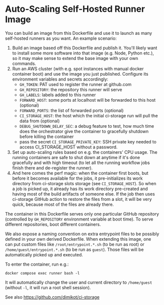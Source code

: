 # Auto-Scaling Self-Hosted Runner Image

You can build an image from this Dockerfile and use it to launch as many
self-hosted runners as you want. An example scenario:

1. Build an image based off this Dockerfile and publish it. You'll likely want
   to install some more software into that image (e.g. Node, Python etc.), so it
   may make sense to extend the base image with your own commands.
2. Run an AWS cluster (with e.g. spot instances with manual docker container
   boot) and use the image you just published. Configure its environment
   variables and secrets accordingly:
   - `GH_TOKEN`: PAT used to register the runner at github.com
   - `GH_REPOSITORY`: the repository this runner will serve
   - `GH_LABELS`: labels added to this runner
   - `FORWARD_HOST`: some ports at localhost will be forwarded to this host
     (optional)
   - `FORWARD_PORTS`: the list of forwarded ports (optional)
   - `CI_STORAGE_HOST`: the host which the initial ci-storage run will pull the
     data from (optional)
   - `DEBUG_SHUTDOWN_DELAY_SEC`: a debug feature to test, how much time does the
     orchestrator give the container to gracefully shutdown before killing the
     container
   - pass the secret `CI_STORAGE_PRIVATE_KEY`: SSH private key needed to access
     CI_STORAGE_HOST without a password.
3. Set up auto-scaling rules based on e.g. the containers' CPU usage. The
   running containers are safe to shut down at anytime if it's done gracefully
   and with high timeout (to let all the running workflow jobs finish there and
   de-register the runner).
4. And here comes the perf magic: when the container first boots, but before it
   becomes available for the jobs, it pre-initializes its work directory from
   ci-storage slots storage (see `CI_STORAGE_HOST`). So when a job is picked up,
   it already has its work directory pre-created and having most of the build
   artifacts of someone else. If the job then uses ci-storage GitHub action to
   restore the files from a slot, it will be very quick, because most of the
   files are already there.

The container in this Dockerfile serves only one particular GitHub repository
(controlled by `GH_REPOSITORY` environment variable at boot time). To serve
different repositories, boot different containers.

We also expose a naming convention on extra entrypoint files to be possibly
defined in your own derived Dockerfile. When extending this image, one can put
custom files like `/root/entrypoint.*.sh` (to be run as root) or
`/home/guest/entrypoint.*.sh` (to be run as `guest`). Those files will be
automatically picked up and executed.

To enter the container, run e.g.:

```
docker compose exec runner bash -l
```

It will automatically change the user and current directory to `/home/guest`
(without `-l`, it will run a root shell session).

See also https://github.com/dimikot/ci-storage
